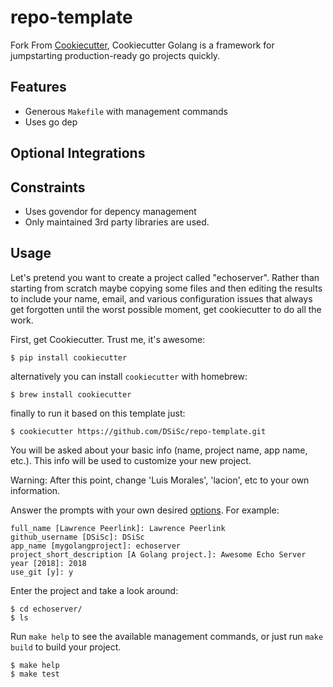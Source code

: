 # repo-template

Fork From [Cookiecutter](https://github.com/audreyr/cookiecutter), Cookiecutter Golang is a framework for jumpstarting production-ready go projects quickly.

## Features

- Generous `Makefile` with management commands
- Uses go dep

## Optional Integrations

## Constraints

- Uses govendor for depency management
- Only maintained 3rd party libraries are used.

## Usage

Let's pretend you want to create a project called "echoserver". Rather than starting from scratch maybe copying 
some files and then editing the results to include your name, email, and various configuration issues that always 
get forgotten until the worst possible moment, get cookiecutter to do all the work.

First, get Cookiecutter. Trust me, it's awesome:
```console
$ pip install cookiecutter
```

alternatively you can install `cookiecutter` with homebrew:
```console
$ brew install cookiecutter
```

finally to run it based on this template just:
```console
$ cookiecutter https://github.com/DSiSc/repo-template.git
```

You will be asked about your basic info (name, project name, app name, etc.). This info will be used to customize your new project.

Warning: After this point, change 'Luis Morales', 'lacion', etc to your own information.

Answer the prompts with your own desired [options](). For example:
```console
full_name [Lawrence Peerlink]: Lawrence Peerlink 
github_username [DSiSc]: DSiSc 
app_name [mygolangproject]: echoserver
project_short_description [A Golang project.]: Awesome Echo Server
year [2018]: 2018
use_git [y]: y
```

Enter the project and take a look around:
```console
$ cd echoserver/
$ ls
```

Run `make help` to see the available management commands, or just run `make build` to build your project.
```console
$ make help
$ make test 
```

